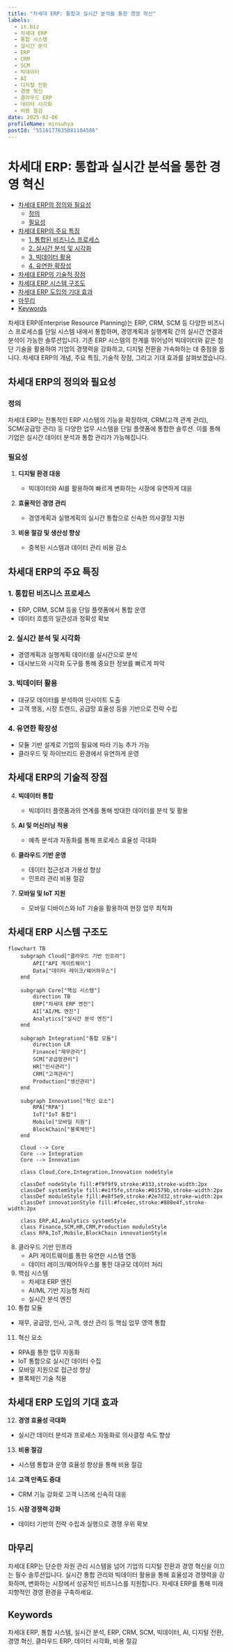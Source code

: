 ```yaml
---
title: "차세대 ERP: 통합과 실시간 분석을 통한 경영 혁신"
labels:
  - it.biz
  - 차세대 ERP
  - 통합 시스템
  - 실시간 분석
  - ERP
  - CRM
  - SCM
  - 빅데이터
  - AI
  - 디지털 전환
  - 경영 혁신
  - 클라우드 ERP
  - 데이터 시각화
  - 비용 절감
date: 2025-02-06
profileName: minsuhya
postId: "5516177635081104586"
---
```



# 차세대 ERP: 통합과 실시간 분석을 통한 경영 혁신

<!-- mtoc-start -->

- [차세대 ERP의 정의와 필요성](#차세대-erp의-정의와-필요성)
  - [정의](#정의)
  - [필요성](#필요성)
- [차세대 ERP의 주요 특징](#차세대-erp의-주요-특징)
  - [1. 통합된 비즈니스 프로세스](#1-통합된-비즈니스-프로세스)
  - [2. 실시간 분석 및 시각화](#2-실시간-분석-및-시각화)
  - [3. 빅데이터 활용](#3-빅데이터-활용)
  - [4. 유연한 확장성](#4-유연한-확장성)
- [차세대 ERP의 기술적 장점](#차세대-erp의-기술적-장점)
- [차세대 ERP 시스템 구조도](#차세대-erp-시스템-구조도)
- [차세대 ERP 도입의 기대 효과](#차세대-erp-도입의-기대-효과)
- [마무리](#마무리)
- [Keywords](#keywords)

<!-- mtoc-end -->

차세대 ERP(Enterprise Resource Planning)는 ERP, CRM, SCM 등 다양한 비즈니스 프로세스를 단일 시스템 내에서 통합하며, 경영계획과 실행계획 간의 실시간 연결과 분석이 가능한 솔루션입니다. 기존 ERP 시스템의 한계를 뛰어넘어 빅데이터와 같은 첨단 기술을 활용하여 기업의 경쟁력을 강화하고, 디지털 전환을 가속화하는 데 중점을 둡니다. 차세대 ERP의 개념, 주요 특징, 기술적 장점, 그리고 기대 효과를 살펴보겠습니다.

## 차세대 ERP의 정의와 필요성

### 정의

차세대 ERP는 전통적인 ERP 시스템의 기능을 확장하여, CRM(고객 관계 관리), SCM(공급망 관리) 등 다양한 업무 시스템을 단일 플랫폼에 통합한 솔루션. 이를 통해 기업은 실시간 데이터 분석과 통합 관리가 가능해집니다.

### 필요성

1. **디지털 환경 대응**

   - 빅데이터와 AI를 활용하여 빠르게 변화하는 시장에 유연하게 대응

2. **효율적인 경영 관리**

   - 경영계획과 실행계획의 실시간 통합으로 신속한 의사결정 지원

3. **비용 절감 및 생산성 향상**
   - 중복된 시스템과 데이터 관리 비용 감소

## 차세대 ERP의 주요 특징

### 1. 통합된 비즈니스 프로세스

- ERP, CRM, SCM 등을 단일 플랫폼에서 통합 운영
- 데이터 흐름의 일관성과 정확성 확보

### 2. 실시간 분석 및 시각화

- 경영계획과 실행계획 데이터를 실시간으로 분석
- 대시보드와 시각화 도구를 통해 중요한 정보를 빠르게 파악

### 3. 빅데이터 활용

- 대규모 데이터를 분석하여 인사이트 도출
- 고객 행동, 시장 트렌드, 공급망 효율성 등을 기반으로 전략 수립

### 4. 유연한 확장성

- 모듈 기반 설계로 기업의 필요에 따라 기능 추가 가능
- 클라우드 및 하이브리드 환경에서 유연하게 운영

## 차세대 ERP의 기술적 장점

4. **빅데이터 통합**

   - 빅데이터 플랫폼과의 연계를 통해 방대한 데이터를 분석 및 활용

5. **AI 및 머신러닝 적용**

   - 예측 분석과 자동화를 통해 프로세스 효율성 극대화

6. **클라우드 기반 운영**

   - 데이터 접근성과 가용성 향상
   - 인프라 관리 비용 절감

7. **모바일 및 IoT 지원**
   - 모바일 디바이스와 IoT 기술을 활용하여 현장 업무 최적화

## 차세대 ERP 시스템 구조도

```mermaid
flowchart TB
    subgraph Cloud["클라우드 기반 인프라"]
        API["API 게이트웨이"]
        Data["데이터 레이크/웨어하우스"]
    end

    subgraph Core["핵심 시스템"]
        direction TB
        ERP["차세대 ERP 엔진"]
        AI["AI/ML 엔진"]
        Analytics["실시간 분석 엔진"]
    end

    subgraph Integration["통합 모듈"]
        direction LR
        Finance["재무관리"]
        SCM["공급망관리"]
        HR["인사관리"]
        CRM["고객관리"]
        Production["생산관리"]
    end

    subgraph Innovation["혁신 요소"]
        RPA["RPA"]
        IoT["IoT 통합"]
        Mobile["모바일 지원"]
        BlockChain["블록체인"]
    end

    Cloud --> Core
    Core --> Integration
    Core --> Innovation

    class Cloud,Core,Integration,Innovation nodeStyle

    classDef nodeStyle fill:#f9f9f9,stroke:#333,stroke-width:2px
    classDef systemStyle fill:#e1f5fe,stroke:#01579b,stroke-width:2px
    classDef moduleStyle fill:#e8f5e9,stroke:#2e7d32,stroke-width:2px
    classDef innovationStyle fill:#fce4ec,stroke:#880e4f,stroke-width:2px

    class ERP,AI,Analytics systemStyle
    class Finance,SCM,HR,CRM,Production moduleStyle
    class RPA,IoT,Mobile,BlockChain innovationStyle
```

8. 클라우드 기반 인프라
   - API 게이트웨이를 통한 유연한 시스템 연동
   - 데이터 레이크/웨어하우스를 통한 대규모 데이터 처리
9. 핵심 시스템
   - 차세대 ERP 엔진
   - AI/ML 기반 지능형 처리
   - 실시간 분석 엔진
10. 통합 모듈
   - 재무, 공급망, 인사, 고객, 생산 관리 등 핵심 업무 영역 통합
11. 혁신 요소
   - RPA를 통한 업무 자동화
   - IoT 통합으로 실시간 데이터 수집
   - 모바일 지원으로 접근성 향상
   - 블록체인 기술 적용

## 차세대 ERP 도입의 기대 효과

12. **경영 효율성 극대화**

   - 실시간 데이터 분석과 프로세스 자동화로 의사결정 속도 향상

13. **비용 절감**

   - 시스템 통합과 운영 효율성 향상을 통해 비용 절감

14. **고객 만족도 증대**

   - CRM 기능 강화로 고객 니즈에 신속히 대응

15. **시장 경쟁력 강화**
   - 데이터 기반의 전략 수립과 실행으로 경쟁 우위 확보

## 마무리

차세대 ERP는 단순한 자원 관리 시스템을 넘어 기업의 디지털 전환과 경영 혁신을 이끄는 필수 솔루션입니다. 실시간 통합 관리와 빅데이터 활용을 통해 효율성과 경쟁력을 강화하며, 변화하는 시장에서 성공적인 비즈니스를 지원합니다. 차세대 ERP를 통해 미래 지향적인 경영 환경을 구축하세요.

## Keywords

차세대 ERP, 통합 시스템, 실시간 분석, ERP, CRM, SCM, 빅데이터, AI, 디지털 전환, 경영 혁신, 클라우드 ERP, 데이터 시각화, 비용 절감